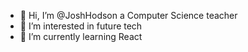 - 👋 Hi, I’m @JoshHodson a Computer Science teacher
- 👀 I’m interested in future tech
- 🌱 I’m currently learning React
